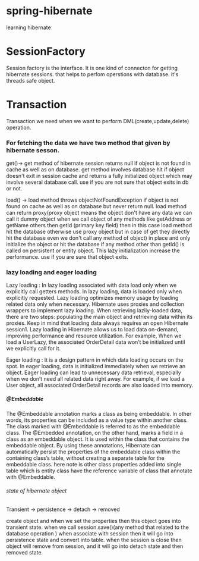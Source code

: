 # spring-hibernate
learning hibernate

# SessionFactory

Session factory is the interface. It is one kind  of connecton for getting hibernate sessions. that helps to perfom operstions with database. it's threads safe object.

# Transaction
Transaction we need when we want to perform DML(create,update,delete) operation.

### For fetching the data we have two method that given by hibernate sesson.

get()-> get method of hibernate session returns null if object is not found in cache as well as on database.
        get method involves database hit if object doesn't exit in session cache and returns a fully initialized object
        which may involve several database call. use if you are not sure that object exits in db or not.

load() -> load method throws objectNotFoundException if object is not found on cache as well as on database but never return null.
         load method can return proxy(proxy object means the object don't have any data we can call it dummy object when we call 
         object of any methods like getAddress or getName others then  getId (primary key field) then in this case  load method 
         hit the database otherwise use proxy object but in case of get they directly hit the database even we don't 
          call any method of object) in place and only initialize the object or hit the database if any method other than getId() 
          is called on persistent or entity object. This lazy initialization increase the performance.
         use if you are sure that object exits.

### lazy loading and eager loading

Lazy loading :  In lazy loading associated with data load only when we explicitly call getters methods.
                In lazy loading, data is loaded only when explicitly requested.
                Lazy loading optimizes memory usage by loading related data only when necessary.
                Hibernate uses proxies and collection wrappers to implement lazy loading.
                When retrieving lazily-loaded data, there are two steps: populating the main object and retrieving data within its proxies.
                Keep in mind that loading data always requires an open Hibernate session1.
                Lazy loading in Hibernate allows us to load data on-demand, improving performance and resource utilization.
                For example, When we load a UserLazy, the associated OrderDetail data won’t be initialized until we explicitly call for it.

Eager loading : It is a design pattern in which data loading occurs on the spot.
                In eager loading, data is initialized immediately when we retrieve an object.
                Eager loading can lead to unnecessary data retrieval, especially when we don’t need all related data right away.
                For example, if we load a User object, all associated OrderDetail records are also loaded into memory.


##### @Embeddable

The @Embeddable annotation marks a class as being embeddable. In other words, its properties can be included as a value type within another class.
The class marked with @Embeddable is referred to as the embeddable class.
The @Embedded annotation, on the other hand, marks a field in a class as an embeddable object. It is used within the class that contains the embeddable object.
By using these annotations, Hibernate can automatically persist the properties of the embeddable class within the containing class’s table, without creating 
a separate table for the embeddable class.
here note is other class properties added into single table which is entity class have the reference variable  of class that annotate with @Embeddable.


###### state of hibernate object
Transient -> persistence -> detach -> removed

create object and  when we set the properties  then this object goes into transient state.
when we call session.save()(any method that related to the database operation ) when associate 
with session then it will go into persistence state and convert into table.
when the session is close then object will remove from session, and it will go into detach state and then removed state.








